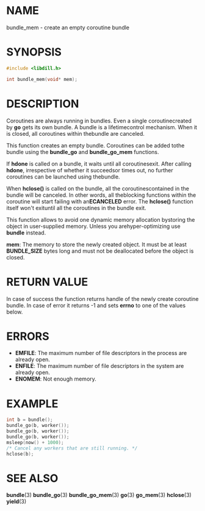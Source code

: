 # NAME

bundle_mem - create an empty coroutine bundle

# SYNOPSIS

```c
#include <libdill.h>

int bundle_mem(void* mem);
```

# DESCRIPTION

Coroutines are always running in bundles. Even a single coroutinecreated by **go** gets its own bundle. A bundle is a lifetimecontrol mechanism. When it is closed, all coroutines within thebundle are canceled.

This function creates an empty bundle. Coroutines can be added tothe bundle using the **bundle_go** and **bundle_go_mem** functions.

If **hdone** is called on a bundle, it waits until all coroutinesexit. After calling **hdone**, irrespective of whether it succeedsor times out, no further coroutines can be launched using thebundle.

When **hclose()** is called on the bundle, all the coroutinescontained in the bundle will be canceled. In other words, all theblocking functions within the coroutine will start failing with an**ECANCELED** error. The **hclose()** function itself won't exituntil all the coroutines in the bundle exit.

This function allows to avoid one dynamic memory allocation bystoring the object in user-supplied memory. Unless you arehyper-optimizing use **bundle** instead.

**mem**: The memory to store the newly created object. It must be at least **BUNDLE_SIZE** bytes long and must not be deallocated before the object is closed.

# RETURN VALUE

In case of success the function returns handle of the newly create coroutine bundle. In case of error it returns -1 and sets **errno** to one of the values below.

# ERRORS

* **EMFILE**: The maximum number of file descriptors in the process are already open.
* **ENFILE**: The maximum number of file descriptors in the system are already open.
* **ENOMEM**: Not enough memory.

# EXAMPLE

```c
int b = bundle();
bundle_go(b, worker());
bundle_go(b, worker());
bundle_go(b, worker());
msleep(now() + 1000);
/* Cancel any workers that are still running. */
hclose(b);
```

# SEE ALSO

**bundle**(3) **bundle_go**(3) **bundle_go_mem**(3) **go**(3) **go_mem**(3) **hclose**(3) **yield**(3) 

